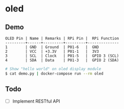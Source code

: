 oled
====

## Demo

```
OLED Pin | Name | Remarks | RPi Pin |  RPi Function
---------+------+---------+---------+--------------
1        | GND  | Ground  | P01-6   |  GND
2        | VCC  | +3.3V   | P01-1   |  3V3
3        | SCL  | Clock   | P01-5   |  GPIO 3 (SCL)
4        | SDA  | Data    | P01-3   |  GPIO 2 (SDA)
```

```bash
# Show "hello world" on oled display module
$ cat demo.py | docker-compose run --rm oled
```

## Todo

- [ ] Implement RESTful API
